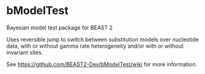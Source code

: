 # bModelTest
Bayesian model test package for BEAST 2

Uses reversible jump to switch between substitution models over nucleotide data, with or without gamma rate heterogeneity and/or with or without invariant sites.

See https://github.com/BEAST2-Dev/bModelTest/wiki for more information.
